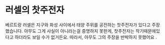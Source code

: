# 러셀의 찻주전자

베르트랑 러셀은 지구와 화성 사이에서 태양 주위를 공전하는 찻주전자가 있다고 주장
했습니다. 아무도 그게 사실이 아니라는걸 증명하지 못한게, 찻주전자는 작기때문에있
다고 하더라도 보일 수가 없거든요. 따라서, 아무도 그의 주장을 반박하지 못했어요 .
